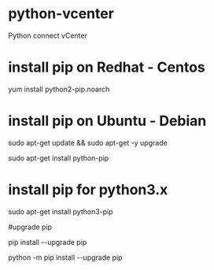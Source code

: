 # python-vcenter

Python connect vCenter

# install pip on Redhat - Centos

yum install python2-pip.noarch


# install pip on Ubuntu - Debian

sudo apt-get update && sudo apt-get -y upgrade

sudo apt-get install python-pip

# install pip for python3.x

sudo apt-get install python3-pip

#upgrade pip

pip install --upgrade pip

python -m pip install --upgrade pip
